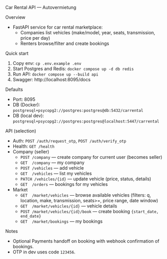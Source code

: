 Car Rental API — Autovermietung

Overview
- FastAPI service for car rental marketplace:
  - Companies list vehicles (make/model, year, seats, transmission, price per day)
  - Renters browse/filter and create bookings

Quick start
1) Copy env: `cp .env.example .env`
2) Start Postgres and Redis: `docker compose up -d db redis`
3) Run API: `docker compose up --build api`
4) Swagger: http://localhost:8095/docs

Defaults
- Port: 8095
- DB (Docker): `postgresql+psycopg2://postgres:postgres@db:5432/carrental`
- DB (local dev): `postgresql+psycopg2://postgres:postgres@localhost:5447/carrental`

API (selection)
- Auth: `POST /auth/request_otp`, `POST /auth/verify_otp`
- Health: `GET /health`
- Company (seller)
  - `POST /company` — create company for current user (becomes seller)
  - `GET  /company` — my company
  - `POST /vehicles` — add vehicle
  - `GET  /vehicles` — list my vehicles
  - `PATCH /vehicles/{id}` — update vehicle (price, status, details)
  - `GET  /orders` — bookings for my vehicles
- Market
  - `GET  /market/vehicles` — browse available vehicles (filters: q, location, make, transmission, seats>=, price range, date window)
  - `GET  /market/vehicles/{id}` — vehicle details
  - `POST /market/vehicles/{id}/book` — create booking `{start_date, end_date}`
  - `GET  /market/bookings` — my bookings

Notes
- Optional Payments handoff on booking with webhook confirmation of bookings.
- OTP in dev uses code `123456`.

